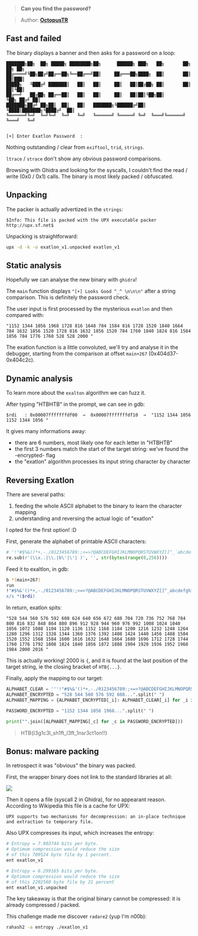 > **Can you find the password?**

> Author: **[OctopusTR][author-profile]**

## Fast and failed

The binary displays a banner and then asks for a password on a loop:

```
███████╗██╗  ██╗ █████╗ ████████╗██╗      ██████╗ ███╗   ██╗       ██╗   ██╗ ██╗
██╔════╝╚██╗██╔╝██╔══██╗╚══██╔══╝██║     ██╔═══██╗████╗  ██║       ██║   ██║███║
█████╗   ╚███╔╝ ███████║   ██║   ██║     ██║   ██║██╔██╗ ██║       ██║   ██║╚██║
██╔══╝   ██╔██╗ ██╔══██║   ██║   ██║     ██║   ██║██║╚██╗██║       ╚██╗ ██╔╝ ██║
███████╗██╔╝ ██╗██║  ██║   ██║   ███████╗╚██████╔╝██║ ╚████║███████╗╚████╔╝  ██║
╚══════╝╚═╝  ╚═╝╚═╝  ╚═╝   ╚═╝   ╚══════╝ ╚═════╝ ╚═╝  ╚═══╝╚══════╝ ╚═══╝   ╚═╝


[+] Enter Exatlon Password  :
``` 

Nothing outstanding / clear from `exiftool`, `trid`, `strings`.

`ltrace` / `strace` don't show any obvious password comparisons.

Browsing with Ghidra and looking for the syscalls, I couldn't find the
read / write (0x0 / 0x1) calls. The binary is most likely packed / obfuscated.

## Unpacking

The packer is actually advertized in the `strings`:

```
$Info: This file is packed with the UPX executable packer http://upx.sf.net$
```

Unpacking is straightforward:

```bash
upx -d -k -o exatlon_v1.unpacked exatlon_v1
```

## Static analysis

Hopefully we can analyse the new binary with `ghidra`!

The `main` function displays `"[+] Looks Good ^_^ \n\n\n"`  after a string comparison.
This is definitely the password check.

The user input is first processed by the mysterious `exatlon` and then compared with:

```
"1152 1344 1056 1968 1728 816 1648 784 1584 816 1728 1520 1840 1664 784 1632 1856 1520 1728 816 1632 1856 1520 784 1760 1840 1824 816 1584 1856 784 1776 1760 528 528 2000 "
```

The exatlon function is a little convoluted, we'll try and analyse it in the
debugger, starting from the comparison at offset `main+267` (0x404d37-0x404c2c).

## Dynamic analysis

To learn more about the `exalton` algorithm we can fuzz it.

After typing "HTBHTB" in the prompt, we can see in gdb:

```
$rdi   : 0x00007fffffffdf00  →  0x00007fffffffdf10  →  "1152 1344 1056 1152 1344 1056 "
```

It gives many informations away:

- there are 6 numbers, most likely one for each letter in "HTBHTB"
- the first 3 numbers match the start of the target string: we've found the -encrypted- flag
- the "exatlon" algorithm processes its input string character by character

## Reversing Exatlon

There are several paths:

1) feeding the whole ASCII alphabet to the binary to learn the character mapping
2) understanding and reversing the actual logic of "exatlon"

I opted for the first option! :D

First, generate the alphabet of printable ASCII characters:

```python
# '!"#$%&()*+,-./0123456789:;<=>?@ABCDEFGHIJKLMNOPQRSTUVWXYZ[]^_`abcdefghijklmnopqrstuvwxyz{|}~'
re.sub(r'(\\x..|\\.|b\'|\'| )', '', str(bytes(range(0,256))))
```

Feed it to exaltlon, in gdb:

```bash
b *(main+267)
run
!"#$%&'()*+,-./0123456789:;<=>?@ABCDEFGHIJKLMNOPQRSTUVWXYZ[]^_abcdefghijklmnopqrstuvwxyz{|}~
x/s *($rdi)
```

In return, exatlon spits:

```
"528 544 560 576 592 608 624 640 656 672 688 704 720 736 752 768 784 800 816 832 848 864 880 896 912 928 944 960 976 992 1008 1024 1040 1056 1072 1088 1104 1120 1136 1152 1168 1184 1200 1216 1232 1248 1264 1280 1296 1312 1328 1344 1360 1376 1392 1408 1424 1440 1456 1488 1504 1520 1552 1568 1584 1600 1616 1632 1648 1664 1680 1696 1712 1728 1744 1760 1776 1792 1808 1824 1840 1856 1872 1888 1904 1920 1936 1952 1968 1984 2000 2016 "
```

This is actually working! 2000 is `{`, and it is found at the last position
of the target string, ie the closing bracket of `HTB{...}`.

Finally, apply the mapping to our target:

```python
ALPHABET_CLEAR = '''!"#$%&'()*+,-./0123456789:;<=>?@ABCDEFGHIJKLMNOPQRSTUVWXYZ[]^_abcdefghijklmnopqrstuvwxyz{|}~'''
ALPHABET_ENCRYPTED = "528 544 560 576 592 608...".split(" ")
ALPHABET_MAPPING = {ALPHABET_ENCRYPTED[_i]: ALPHABET_CLEAR[_i] for _i in range(len(ALPHABET_CLEAR))}

PASSWORD_ENCRYPTED = "1152 1344 1056 1968...".split(" ")

print("".join([ALPHABET_MAPPING[_c] for _c in PASSWORD_ENCRYPTED]))
```

> HTB{l3g1c3l_sh1ft_l3ft_1nsr3ct1on!!}

## Bonus: malware packing

In retrospect it was "obvious" the binary was packed.

First, the wrapper binary does not link to the standard libraries at all:

![][meta-comparison_packed-unpacked]

Then it opens a file (syscall 2 in Ghidra), for no appearant reason.
According to Wikipedia this file is a cache for UPX:

```
UPX supports two mechanisms for decompression: an in-place technique and extraction to temporary file.
```

Also UPX compresses its input, which increases the entropy:

```bash
# Entropy = 7.903744 bits per byte.
# Optimum compression would reduce the size
# of this 709524 byte file by 1 percent.
ent exatlon_v1

# Entropy = 6.299165 bits per byte.
# Optimum compression would reduce the size
# of this 2202568 byte file by 21 percent
ent exatlon_v1.unpacked 
```

The key takeaway is that the original binary cannot be compressed: it is
already compressed / packed.

This challenge made me discover `radare2` (yup I'm n00b):

```bash
rahash2 -a entropy ./exatlon_v1
```

[author-profile]: https://app.hackthebox.eu/users/158119
[meta-comparison_packed-unpacked]: images/meta-comparison_packed-unpacked.png
